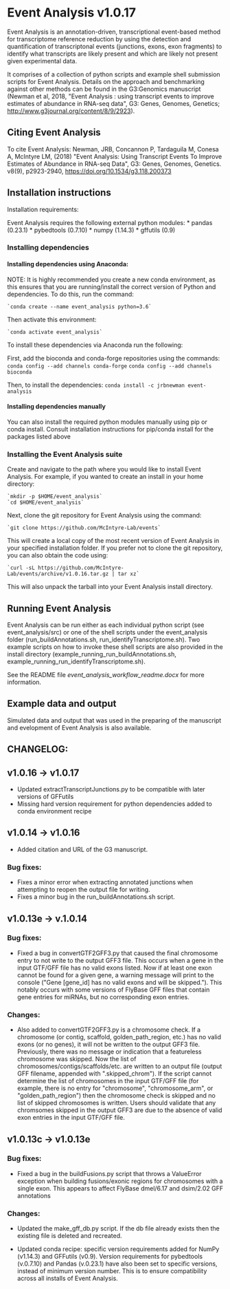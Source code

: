 # Event Analysis v1.0.17
Event Analysis is an annotation-driven, transcriptional event-based method for transcriptome reference reduction by using the detection and quantification of transcriptonal events (junctions, exons, exon fragments) to identify what transcripts are likely present and which are likely not present given experimental data.

It comprises of a collection of python scripts and example shell submission scripts for Event Analysis. Details on the approach and benchmarking against other methods can be found in the G3:Genomics manuscript (Newman et al, 2018, "Event Analysis : using transcript events to improve estimates of abundance in RNA-seq data", G3: Genes, Genomes, Genetics; http://www.g3journal.org/content/8/9/2923).

## Citing Event Analysis
To cite Event Analysis:
Newman, JRB, Concannon P, Tardaguila M, Conesa A, McIntyre LM, (2018) "Event Analysis: Using Transcript Events To Improve Estimates of Abundance in RNA-seq Data",
G3: Genes, Genomes, Genetics. v8(9), p2923-2940, https://doi.org/10.1534/g3.118.200373 

## Installation instructions

Installation requirements:

Event Analysis requires the following external python modules:
    * pandas (0.23.1)
    * pybedtools (0.7.10)
    * numpy (1.14.3)
    * gffutils (0.9)

### Installing dependencies

#### Installing dependencies using Anaconda:
NOTE: It is highly recommended you create a new conda environment, as this ensures that you are running/install the correct version of Python and dependencies. To do this, run the command:

    `conda create --name event_analysis python=3.6`

Then activate this environment:

    `conda activate event_analysis`

To install these dependencies via Anaconda run the following:

First, add the bioconda and conda-forge repositories using the commands:
    `conda config --add channels conda-forge`
    `conda config --add channels bioconda`

Then, to install the dependencies:
    `conda install -c jrbnewman event-analysis`

#### Installing dependencies manually

You can also install the required python modules manually using pip or conda install. Consult installation instructions for pip/conda install for the packages listed above

### Installing the Event Analysis suite

Create and navigate to the path where you would like to install Event Analysis. For example, if you wanted to create an install in your home directory:

    `mkdir -p $HOME/event_analysis`
    `cd $HOME/event_analysis`

Next, clone the git repository for Event Analysis using the command:

    `git clone https://github.com/McIntyre-Lab/events`

This will create a local copy of the most recent version of Event Analysis in your specified installation folder. If you prefer not to clone the git repository, you can also obtain the code using:

    `curl -sL https://github.com/McIntyre-Lab/events/archive/v1.0.16.tar.gz | tar xz`

This will also unpack the tarball into your Event Analysis install directory.

## Running Event Analysis

Event Analysis can be run either as each individual python script (see event_analysis/src) or  one of the shell scripts under the event_analysis folder (run_buildAnnotations.sh, run_identifyTranscriptome.sh). Two example scripts on how to invoke these shell scripts are also provided in the install directory (example_running_run_buildAnnotations.sh, example_running_run_identifyTranscriptome.sh).

See the README file *event_analysis_workflow_readme.docx* for more information.

## Example data and output

Simulated data and output that was used in the preparing of the manuscript and evelopment of Event Analysis is also available.

## CHANGELOG: 

## v1.0.16 -> v1.0.17
* Updated extractTranscriptJunctions.py to be compatible with later versions of GFFutils
* Missing hard version requirement for python dependencies added to conda environment recipe

## v1.0.14 -> v1.0.16

* Added citation and URL of the G3 manuscript.

### Bug fixes:
* Fixes a minor error when extracting annotated junctions when attempting to reopen the output file for writing.
* Fixes a minor bug in the run_buildAnnotations.sh script.


## v1.0.13e -> v.1.0.14
### Bug fixes:

* Fixed a bug in convertGTF2GFF3.py that caused the final chromosome entry to not write to the output GFF3 file. This occurs when a gene in the input GTF/GFF file has no valid exons listed. Now if at least one exon cannot be found for a given gene, a warning message will print to the console ("Gene [gene_id] has no valid exons and will be skipped."). This notably occurs with some versions of FlyBase GFF files that contain gene entries for miRNAs, but no corresponding exon entries.

### Changes:

* Also added to convertGTF2GFF3.py is a chromosome check. If a chromosome (or contig, scaffold, golden_path_region, etc.) has no valid exons (or no genes), it will not be written to the output GFF3 file. Previously, there was no message or indication that a featureless chromosome was skipped. Now the list of chromosomes/contigs/scaffolds/etc. are written to an output file (output GFF filename, appended with ".skipped_chrom"). If the script cannot determine the list of chromosomes in the input GTF/GFF file (for example, there is no entry for "chromosome", "chromosome_arm", or "golden_path_region") then the chromosome check is skipped and no list of skipped chromosomes is written. Users should validate that any chromsomes skipped in the output GFF3 are due to the absence of valid exon entries in the input GTF/GFF file.

## v1.0.13c -> v1.0.13e
### Bug fixes:

* Fixed a bug in the buildFusions.py script that throws a ValueError exception when building fusions/exonic regions for chromosomes with a single exon. This appears to affect FlyBase dmel/6.17 and dsim/2.02 GFF annotations

### Changes:

* Updated the make_gff_db.py script. If the db file already exists then the existing file is deleted and recreated.

* Updated conda recipe: specific version requirements added for NumPy (v1.14.3) and GFFutils (v0.9). Version requirements for pybedtools (v.0.7.10) and Pandas (v.0.23.1) have also been set to specific versions, instead of minimum version number. This is to ensure compatibility across all installs of Event Analysis.

